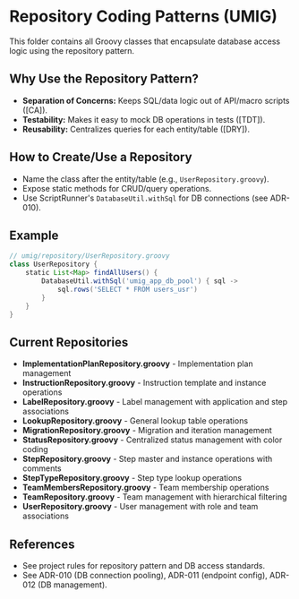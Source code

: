 # Repository Coding Patterns (UMIG)

This folder contains all Groovy classes that encapsulate database access logic using the repository pattern.

## Why Use the Repository Pattern?

- **Separation of Concerns:** Keeps SQL/data logic out of API/macro scripts ([CA]).
- **Testability:** Makes it easy to mock DB operations in tests ([TDT]).
- **Reusability:** Centralizes queries for each entity/table ([DRY]).

## How to Create/Use a Repository

- Name the class after the entity/table (e.g., `UserRepository.groovy`).
- Expose static methods for CRUD/query operations.
- Use ScriptRunner's `DatabaseUtil.withSql` for DB connections (see ADR-010).

## Example

```groovy
// umig/repository/UserRepository.groovy
class UserRepository {
    static List<Map> findAllUsers() {
        DatabaseUtil.withSql('umig_app_db_pool') { sql ->
            sql.rows('SELECT * FROM users_usr')
        }
    }
}
```

## Current Repositories

- **ImplementationPlanRepository.groovy** - Implementation plan management
- **InstructionRepository.groovy** - Instruction template and instance operations
- **LabelRepository.groovy** - Label management with application and step associations
- **LookupRepository.groovy** - General lookup table operations
- **MigrationRepository.groovy** - Migration and iteration management
- **StatusRepository.groovy** - Centralized status management with color coding
- **StepRepository.groovy** - Step master and instance operations with comments
- **StepTypeRepository.groovy** - Step type lookup operations
- **TeamMembersRepository.groovy** - Team membership operations
- **TeamRepository.groovy** - Team management with hierarchical filtering
- **UserRepository.groovy** - User management with role and team associations

## References

- See project rules for repository pattern and DB access standards.
- See ADR-010 (DB connection pooling), ADR-011 (endpoint config), ADR-012 (DB management).
